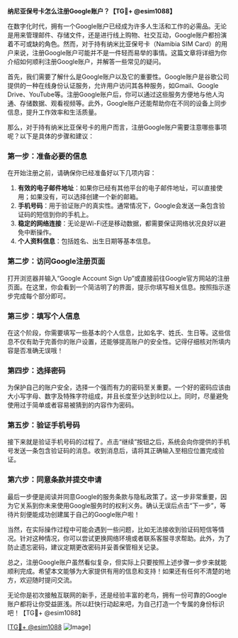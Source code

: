 **纳尼亚保号卡怎么注册Google账户？【TG💪+ @esim1088】**

在数字化时代，拥有一个Google账户已经成为许多人生活和工作的必需品。无论是用来管理邮件、存储文件，还是进行线上购物、社交互动，Google账户都扮演着不可或缺的角色。然而，对于持有纳米比亚保号卡（Namibia SIM Card）的用户来说，注册Google账户可能并不是一件轻而易举的事情。这篇文章将详细为你介绍如何顺利注册Google账户，并解答一些常见的疑问。

首先，我们需要了解什么是Google账户以及它的重要性。Google账户是谷歌公司提供的一种在线身份认证服务，允许用户访问其各种服务，如Gmail、Google Drive、YouTube等。注册Google账户后，你可以通过这些服务方便地与他人沟通、存储数据、观看视频等。此外，Google账户还能帮助你在不同的设备上同步信息，提升工作效率和生活质量。

那么，对于持有纳米比亚保号卡的用户而言，注册Google账户需要注意哪些事项呢？以下是具体的步骤和建议：

### 第一步：准备必要的信息

在开始注册之前，请确保你已经准备好以下几项内容：
1. **有效的电子邮件地址**：如果你已经有其他平台的电子邮件地址，可以直接使用；如果没有，可以选择创建一个新的邮箱。
2. **手机号码**：用于验证账户的真实性。通常情况下，Google会发送一条包含验证码的短信到你的手机上。
3. **稳定的网络连接**：无论是Wi-Fi还是移动数据，都需要保证网络状况良好以避免中断操作。
4. **个人资料信息**：包括姓名、出生日期等基本信息。

### 第二步：访问Google注册页面

打开浏览器并输入“Google Account Sign Up”或直接前往Google官方网站的注册页面。在这里，你会看到一个简洁明了的界面，提示你填写相关信息。按照指示逐步完成每个部分即可。

### 第三步：填写个人信息

在这个阶段，你需要填写一些基本的个人信息，比如名字、姓氏、生日等。这些信息不仅有助于完善你的账户设置，还能够提高账户的安全性。记得仔细核对所填内容是否准确无误哦！

### 第四步：选择密码

为保护自己的账户安全，选择一个强而有力的密码至关重要。一个好的密码应该由大小写字母、数字及特殊字符组成，并且长度至少达到8位以上。同时，尽量避免使用过于简单或者容易被猜到的内容作为密码。

### 第五步：验证手机号码

接下来就是验证手机号码的过程了。点击“继续”按钮之后，系统会向你提供的手机号发送一条包含验证码的消息。收到消息后，请将其正确输入至相应位置完成验证。

### 第六步：同意条款并提交申请

最后一步便是阅读并同意Google的服务条款与隐私政策了。这一步非常重要，因为它关系到你未来使用Google服务时的权利义务。确认无误后点击“下一步”，等待片刻便能成功创建属于自己的Google账户啦！

当然，在实际操作过程中可能会遇到一些问题，比如无法接收到验证码短信等情况。针对这种情况，你可以尝试更换网络环境或者联系客服寻求帮助。此外，为了防止遗忘密码，建议定期更改密码并妥善保管相关记录。

总之，注册Google账户虽然看似复杂，但实际上只要按照上述步骤一步步来就能顺利完成。希望本文能够为大家提供有用的信息和支持！如果还有任何不清楚的地方，欢迎随时提问交流。

无论你是初次接触互联网的新手，还是经验丰富的老鸟，拥有一份可靠的Google账户都将让你受益匪浅。所以赶快行动起来吧，为自己打造一个专属的身份标识吧！【TG💪+ @esim1088】

[[TG💪+ @esim1088](https://t.me/s/esim1088) ![Image](https://i.postimg.cc/4NQfJmqS/Snipaste-2025-05-13-00-14-12.png)]